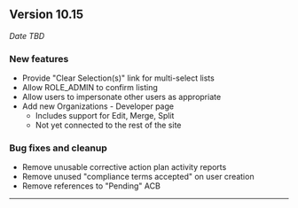 
## Version 10.15
_Date TBD_

### New features
* Provide "Clear Selection(s)" link for multi-select lists
* Allow ROLE_ADMIN to confirm listing
* Allow users to impersonate other users as appropriate
* Add new Organizations - Developer page
  * Includes support for Edit, Merge, Split
  * Not yet connected to the rest of the site

### Bug fixes and cleanup
* Remove unusable corrective action plan activity reports
* Remove unused "compliance terms accepted" on user creation
* Remove references to "Pending" ACB

---

